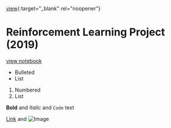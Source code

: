 
[view](rl.html){:target="_blank" rel="noopener"}

# Reinforcement Learning Project (2019)
[view notebook](https://john-daciuk.github.io/rl/)


- Bulleted
- List

1. Numbered
2. List

**Bold** and _Italic_ and `Code` text

[Link](url) and ![Image](src)
